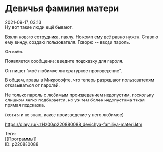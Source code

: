 Девичья фамилия матери
=======================

   
 2021-09-17, 03:13   
  Ну вот такие люди ещё бывают.   
   
 Взяли нового сотрудника, паялу. Но комп ему всё равно нужен. Ставлю ему винду, создаю пользователя. Говорю -- вводи пароль.   
   
 Он ввёл.   
   
 Появляется сообщение: введите подсказку для пароля.   
   
 Он пишет "моё любимое литературное произведение".   
   
 В общем, правы в Микрософте, что теперь разрешают пользователям отказываться от паролей.   
   
 Не только пароль с любимым произведением недопустим, поскольку слишком легко подбирается, но уж тем более недопустима такая прямая подсказка.   
   
 (хотя я и не знаю, какое произведение у него любимое)   
    
 <https://diary.ru/~zHz00/p220880088_devichya-familiya-materi.htm>   
   
 Теги:   
 [[Программы]]   
 ID: p220880088